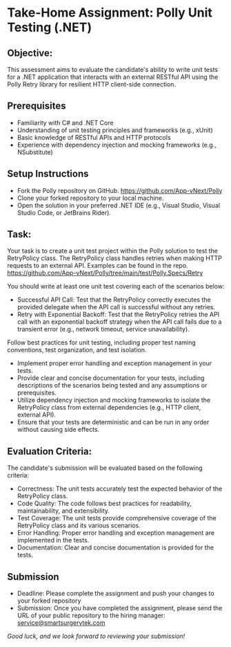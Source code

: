 # Take-Home Assignment: Polly Unit Testing (.NET)

## Objective:
This assessment aims to evaluate the candidate's ability to write unit tests for a .NET application that interacts with an external RESTful API using the Polly Retry library for resilient HTTP client-side connection.

## Prerequisites

* Familiarity with C# and .NET Core
* Understanding of unit testing principles and frameworks (e.g., xUnit)
* Basic knowledge of RESTful APIs and HTTP protocols
* Experience with dependency injection and mocking frameworks (e.g., NSubstitute)

## Setup Instructions

* Fork the Polly repository on GitHub. https://github.com/App-vNext/Polly
* Clone your forked repository to your local machine.
* Open the solution in your preferred .NET IDE (e.g., Visual Studio, Visual Studio Code, or JetBrains Rider).

## Task:
Your task is to create a unit test project within the Polly solution to test the RetryPolicy class. The RetryPolicy class handles retries when making HTTP requests to an external API. Examples can be found in the repo. https://github.com/App-vNext/Polly/tree/main/test/Polly.Specs/Retry

You should write at least one unit test covering each of the scenarios below:

* Successful API Call: Test that the RetryPolicy correctly executes the provided delegate when the API call is successful without any retries.
* Retry with Exponential Backoff: Test that the RetryPolicy retries the API call with an exponential backoff strategy when the API call fails due to a transient error (e.g., network timeout, service unavailability).

Follow best practices for unit testing, including proper test naming conventions, test organization, and test isolation.

* Implement proper error handling and exception management in your tests.
* Provide clear and concise documentation for your tests, including descriptions of the scenarios being tested and any assumptions or prerequisites.
* Utilize dependency injection and mocking frameworks to isolate the RetryPolicy class from external dependencies (e.g., HTTP client, external API).
* Ensure that your tests are deterministic and can be run in any order without causing side effects.

## Evaluation Criteria: 
The candidate's submission will be evaluated based on the following criteria:

* Correctness: The unit tests accurately test the expected behavior of the RetryPolicy class.
* Code Quality: The code follows best practices for readability, maintainability, and extensibility.
* Test Coverage: The unit tests provide comprehensive coverage of the RetryPolicy class and its various scenarios.
* Error Handling: Proper error handling and exception management are implemented in the tests.
* Documentation: Clear and concise documentation is provided for the tests.

## Submission

* Deadline: Please complete the assignment and push your changes to your forked repository
* Submission: Once you have completed the assignment, please send the URL of your public repository to the hiring manager: service@smartsurgerytek.com

_Good luck, and we look forward to reviewing your submission!_
